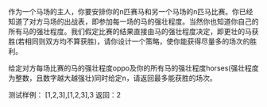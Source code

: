 作为一个马场的主人，你要安排你的n匹赛马和另一个马场的n匹马比赛。你已经知道了对方马场的出战表，即参加每一场的马的强壮程度。当然你也知道你自己的所有马的强壮程度。我们假定比赛的结果直接由马的强壮程度决定，即更壮的马获胜(若相同则双方均不算获胜)，请你设计一个策略，使你能获得尽量多的场次的胜利。

给定对方每场比赛的马的强壮程度oppo及你的所有马的强壮程度horses(强壮程度为整数，且数字越大越强壮)同时给定n，请返回最多能获胜的场次。

测试样例：
[1,2,3],[1,2,3],3
返回：2